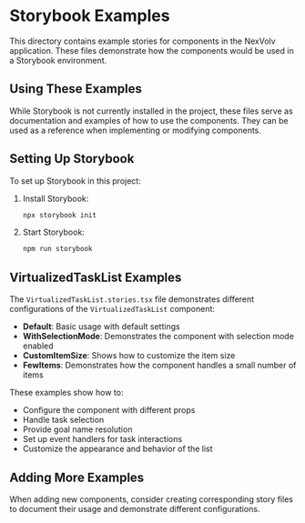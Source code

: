 # Storybook Examples

This directory contains example stories for components in the NexVolv application. These files demonstrate how the components would be used in a Storybook environment.

## Using These Examples

While Storybook is not currently installed in the project, these files serve as documentation and examples of how to use the components. They can be used as a reference when implementing or modifying components.

## Setting Up Storybook

To set up Storybook in this project:

1. Install Storybook:
   ```bash
   npx storybook init
   ```

2. Start Storybook:
   ```bash
   npm run storybook
   ```

## VirtualizedTaskList Examples

The `VirtualizedTaskList.stories.tsx` file demonstrates different configurations of the `VirtualizedTaskList` component:

- **Default**: Basic usage with default settings
- **WithSelectionMode**: Demonstrates the component with selection mode enabled
- **CustomItemSize**: Shows how to customize the item size
- **FewItems**: Demonstrates how the component handles a small number of items

These examples show how to:
- Configure the component with different props
- Handle task selection
- Provide goal name resolution
- Set up event handlers for task interactions
- Customize the appearance and behavior of the list

## Adding More Examples

When adding new components, consider creating corresponding story files to document their usage and demonstrate different configurations.
